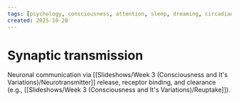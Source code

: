 ```yaml
---
tags: [psychology, consciousness, attention, sleep, dreaming, circadian-rhythms, psychoactive-drugs]
created: 2025-10-20
---
```

# Synaptic transmission

Neuronal communication via [[Slideshows/Week 3 (Consciousness and It's Variations)/Neurotransmitter]] release, receptor binding, and clearance (e.g., [[Slideshows/Week 3 (Consciousness and It's Variations)/Reuptake]]).
